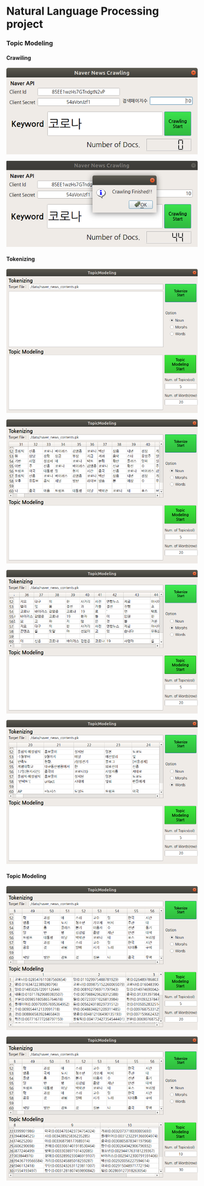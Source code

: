 # Natural Language Processing project

### Topic Modeling
#### Crawiling
![](./images/Crawling_01.png)

![](./images/Crawling_02.png)

#### Tokenizing
![](./images/TopicModeling_01.png)

![](./images/TopicModeling_02.png)

![](./images/TopicModeling_03.png)

![](./images/TopicModeling_04.png)

#### Topic Modeling
![](./images/TopicModeling_05.png)

![](./images/TopicModeling_06.png)